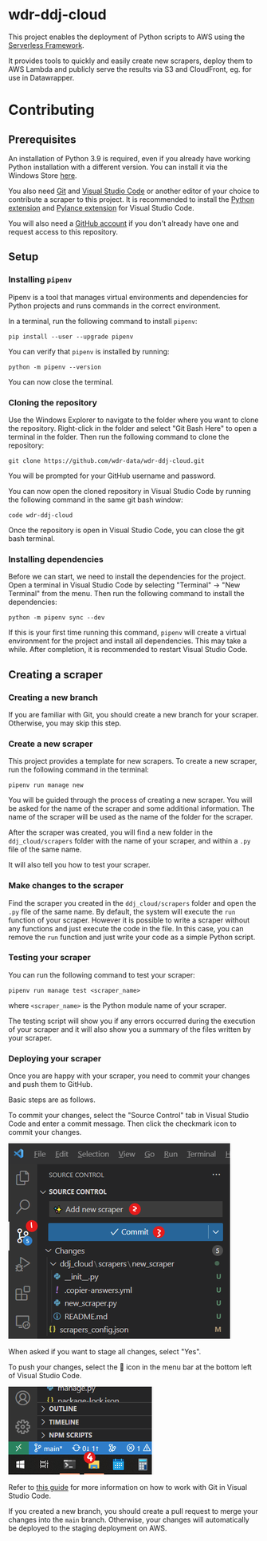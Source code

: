 # wdr-ddj-cloud

This project enables the deployment of Python scripts to AWS using the [Serverless Framework](https://serverless.com/).

It provides tools to quickly and easily create new scrapers, deploy them to AWS Lambda and publicly serve the results via S3 and CloudFront, eg. for use in Datawrapper.

# Contributing

## Prerequisites

An installation of Python 3.9 is required, even if you already have working Python installation with a different version. You can install it via the Windows Store [here](https://www.microsoft.com/store/productId/9P7QFQMJRFP7).

You also need [Git](https://git-scm.com/downloads) and [Visual Studio Code](https://code.visualstudio.com/Download) or another editor of your choice to contribute a scraper to this project. It is recommended to install the [Python extension](https://marketplace.visualstudio.com/items?itemName=ms-python.python) and [Pylance extension](https://marketplace.visualstudio.com/items?itemName=ms-python.vscode-pylance) for Visual Studio Code.

You will also need a [GitHub account](https://github.com/signup) if you don't already have one and request access to this repository.

## Setup

### Installing `pipenv`

Pipenv is a tool that manages virtual environments and dependencies for Python projects and runs commands in the correct environment.

In a terminal, run the following command to install `pipenv`:

    pip install --user --upgrade pipenv

You can verify that `pipenv` is installed by running:

    python -m pipenv --version

You can now close the terminal.

### Cloning the repository

Use the Windows Explorer to navigate to the folder where you want to clone the repository. Right-click in the folder and select "Git Bash Here" to open a terminal in the folder. Then run the following command to clone the repository:

    git clone https://github.com/wdr-data/wdr-ddj-cloud.git

You will be prompted for your GitHub username and password.

You can now open the cloned repository in Visual Studio Code by running the following command in the same git bash window:

    code wdr-ddj-cloud

Once the repository is open in Visual Studio Code, you can close the git bash terminal.

### Installing dependencies

Before we can start, we need to install the dependencies for the project. Open a terminal in Visual Studio Code by selecting "Terminal" -> "New Terminal" from the menu. Then run the following command to install the dependencies:

    python -m pipenv sync --dev

If this is your first time running this command, `pipenv` will create a virtual environment for the project and install all dependencies. This may take a while. After completion, it is recommended to restart Visual Studio Code.

## Creating a scraper

### Creating a new branch

If you are familiar with Git, you should create a new branch for your scraper. Otherwise, you may skip this step.

### Create a new scraper

This project provides a template for new scrapers. To create a new scraper, run the following command in the terminal:

    pipenv run manage new

You will be guided through the process of creating a new scraper. You will be asked for the name of the scraper and some additional information. The name of the scraper will be used as the name of the folder for the scraper.

After the scraper was created, you will find a new folder in the `ddj_cloud/scrapers` folder with the name of your scraper, and within a `.py` file of the same name.

It will also tell you how to test your scraper.

### Make changes to the scraper

Find the scraper you created in the `ddj_cloud/scrapers` folder and open the `.py` file of the same name. By default, the system will execute the `run` function of your scraper. However it is possible to write a scraper without any functions and just execute the code in the file. In this case, you can remove the `run` function and just write your code as a simple Python script.

### Testing your scraper

You can run the following command to test your scraper:

    pipenv run manage test <scraper_name>

where `<scraper_name>` is the Python module name of your scraper.

The testing script will show you if any errors occurred during the execution of your scraper and it will also show you a summary of the files written by your scraper.

### Deploying your scraper

Once you are happy with your scraper, you need to commit your changes and push them to GitHub.

Basic steps are as follows.

To commit your changes, select the "Source Control" tab in Visual Studio Code and enter a commit message. Then click the checkmark icon to commit your changes.

![Committing](docs/images/vscode_commit.png?raw=true 'Committing')

When asked if you want to stage all changes, select "Yes".

To push your changes, select the 🔄 icon in the menu bar at the bottom left of Visual Studio Code.

![Synchronizing changes](docs/images/vscode_sync.png?raw=true 'Synchronizing changes')

Refer to [this guide](https://code.visualstudio.com/docs/sourcecontrol/overview) for more information on how to work with Git in Visual Studio Code.

If you created a new branch, you should create a pull request to merge your changes into the `main` branch. Otherwise, your changes will automatically be deployed to the staging deployment on AWS.
